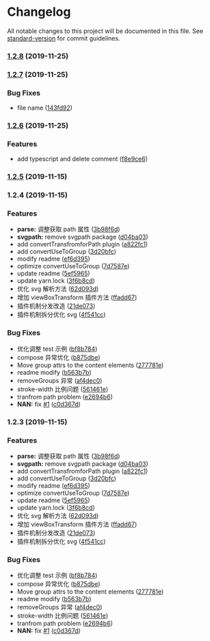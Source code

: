 # Changelog

All notable changes to this project will be documented in this file. See [standard-version](https://github.com/conventional-changelog/standard-version) for commit guidelines.

### [1.2.8](https://github.com/pfan123/convertpath/compare/v1.2.7...v1.2.8) (2019-11-25)

### [1.2.7](https://github.com/pfan123/convertpath/compare/v1.2.6...v1.2.7) (2019-11-25)

### Bug Fixes

- file name ([143fd92](https://github.com/pfan123/convertpath/commit/143fd921ef3d76524dc634ce4c4d091e1189b940))

### [1.2.6](https://github.com/pfan123/convertpath/compare/v1.2.5...v1.2.6) (2019-11-25)

### Features

- add typescript and delete comment ([f8e9ce6](https://github.com/pfan123/convertpath/commit/f8e9ce6c862a791775689f15923b54948d828a7f))

### [1.2.5](https://github.com/pfan123/convertpath/compare/v1.2.4...v1.2.5) (2019-11-15)

### 1.2.4 (2019-11-15)

### Features

- **parse:** 调整获取 path 属性 ([3b98f6d](https://github.com/pfan123/convertpath/commit/3b98f6d28f36ed02a9b99fcac3aa58ef22e6a8a3))
- **svgpath:** remove svgpath package ([d04ba03](https://github.com/pfan123/convertpath/commit/d04ba03bda7a59e64c15f00cfa2d03287623914e))
- add convertTransfromforPath plugin ([a822fc1](https://github.com/pfan123/convertpath/commit/a822fc18d4f6e3f415d8477ff7d90ce25709ad6c))
- add convertUseToGroup ([3d20bfc](https://github.com/pfan123/convertpath/commit/3d20bfcb12cfa550e6e6e6a5724b0f92215d6bd4))
- modify readme ([ef6d395](https://github.com/pfan123/convertpath/commit/ef6d39523c0c11ded2dab64fe16410bcded5974f))
- optimize convertUseToGroup ([7d7587e](https://github.com/pfan123/convertpath/commit/7d7587e5ef7c1849c6e524b300622f80f37c78c5))
- update readme ([5ef5965](https://github.com/pfan123/convertpath/commit/5ef5965e5edf5b0ad556e8d44f0029d65e857906))
- update yarn.lock ([3f6b8cd](https://github.com/pfan123/convertpath/commit/3f6b8cdcf61b484943ad29347cf62446d6c74d83))
- 优化 svg 解析方法 ([62d093d](https://github.com/pfan123/convertpath/commit/62d093d5fadf62d6a7cec50d9cac0c7717c18a6f))
- 增加 viewBoxTransform 插件方法 ([ffadd67](https://github.com/pfan123/convertpath/commit/ffadd67b48ac71b41bee753903ae6db1a1b100f5))
- 插件机制分发改造 ([21de073](https://github.com/pfan123/convertpath/commit/21de0738b2d77c34917d17d765cee1deebbd4f68))
- 插件机制拆分优化 svg ([4f541cc](https://github.com/pfan123/convertpath/commit/4f541cc2cd010694b5e037d20e40cb4be141a39f))

### Bug Fixes

- 优化调整 test 示例 ([bf8b784](https://github.com/pfan123/convertpath/commit/bf8b784c12b135acbe8ab6172b2ee7f700cf9c09))
- compose 异常优化 ([b875dbe](https://github.com/pfan123/convertpath/commit/b875dbed63b9d17f0a8348efbd98f02bfa0afd78))
- Move group attrs to the content elements ([277781e](https://github.com/pfan123/convertpath/commit/277781e790e2b4b997d8926c88fe54f49628a46b))
- readme modify ([b563b7b](https://github.com/pfan123/convertpath/commit/b563b7b7ce56d0ee909c9c4e159bf994eca93a0b))
- removeGroups 异常 ([af4dec0](https://github.com/pfan123/convertpath/commit/af4dec05b9f091c1ba9f5a759efd79b7beeed731))
- stroke-width 比例问题 ([561461e](https://github.com/pfan123/convertpath/commit/561461e4d69f97da6767de686a65101bddcc3327))
- tranfrom path problem ([e2694b6](https://github.com/pfan123/convertpath/commit/e2694b683007c7aeda7e2685d930a85abc1334b6))
- **NAN:** fix [#1](https://github.com/pfan123/convertpath/issues/1) ([c0d367d](https://github.com/pfan123/convertpath/commit/c0d367d0c4c578cc0c3519bac831cbe702466bcf))

### 1.2.3 (2019-11-15)

### Features

- **parse:** 调整获取 path 属性 ([3b98f6d](https://github.com/pfan123/convertpath/commit/3b98f6d28f36ed02a9b99fcac3aa58ef22e6a8a3))
- **svgpath:** remove svgpath package ([d04ba03](https://github.com/pfan123/convertpath/commit/d04ba03bda7a59e64c15f00cfa2d03287623914e))
- add convertTransfromforPath plugin ([a822fc1](https://github.com/pfan123/convertpath/commit/a822fc18d4f6e3f415d8477ff7d90ce25709ad6c))
- add convertUseToGroup ([3d20bfc](https://github.com/pfan123/convertpath/commit/3d20bfcb12cfa550e6e6e6a5724b0f92215d6bd4))
- modify readme ([ef6d395](https://github.com/pfan123/convertpath/commit/ef6d39523c0c11ded2dab64fe16410bcded5974f))
- optimize convertUseToGroup ([7d7587e](https://github.com/pfan123/convertpath/commit/7d7587e5ef7c1849c6e524b300622f80f37c78c5))
- update readme ([5ef5965](https://github.com/pfan123/convertpath/commit/5ef5965e5edf5b0ad556e8d44f0029d65e857906))
- update yarn.lock ([3f6b8cd](https://github.com/pfan123/convertpath/commit/3f6b8cdcf61b484943ad29347cf62446d6c74d83))
- 优化 svg 解析方法 ([62d093d](https://github.com/pfan123/convertpath/commit/62d093d5fadf62d6a7cec50d9cac0c7717c18a6f))
- 增加 viewBoxTransform 插件方法 ([ffadd67](https://github.com/pfan123/convertpath/commit/ffadd67b48ac71b41bee753903ae6db1a1b100f5))
- 插件机制分发改造 ([21de073](https://github.com/pfan123/convertpath/commit/21de0738b2d77c34917d17d765cee1deebbd4f68))
- 插件机制拆分优化 svg ([4f541cc](https://github.com/pfan123/convertpath/commit/4f541cc2cd010694b5e037d20e40cb4be141a39f))

### Bug Fixes

- 优化调整 test 示例 ([bf8b784](https://github.com/pfan123/convertpath/commit/bf8b784c12b135acbe8ab6172b2ee7f700cf9c09))
- compose 异常优化 ([b875dbe](https://github.com/pfan123/convertpath/commit/b875dbed63b9d17f0a8348efbd98f02bfa0afd78))
- Move group attrs to the content elements ([277781e](https://github.com/pfan123/convertpath/commit/277781e790e2b4b997d8926c88fe54f49628a46b))
- readme modify ([b563b7b](https://github.com/pfan123/convertpath/commit/b563b7b7ce56d0ee909c9c4e159bf994eca93a0b))
- removeGroups 异常 ([af4dec0](https://github.com/pfan123/convertpath/commit/af4dec05b9f091c1ba9f5a759efd79b7beeed731))
- stroke-width 比例问题 ([561461e](https://github.com/pfan123/convertpath/commit/561461e4d69f97da6767de686a65101bddcc3327))
- tranfrom path problem ([e2694b6](https://github.com/pfan123/convertpath/commit/e2694b683007c7aeda7e2685d930a85abc1334b6))
- **NAN:** fix [#1](https://github.com/pfan123/convertpath/issues/1) ([c0d367d](https://github.com/pfan123/convertpath/commit/c0d367d0c4c578cc0c3519bac831cbe702466bcf))
